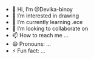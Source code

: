 - 👋 Hi, I’m @Devika-binoy
- 👀 I’m interested in drawing
- 🌱 I’m currently learning .ece
- 💞️ I’m looking to collaborate on 
- 📫 How to reach me ...
- 😄 Pronouns: ...
- ⚡ Fun fact: ...

<!---
Devika-binoy/Devika-binoy is a ✨ special ✨ repository because its `README.md` (this file) appears on your GitHub profile.
You can click the Preview link to take a look at your changes.
--->
